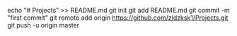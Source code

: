 echo "# Projects" >> README.md
git init
git add README.md
git commit -m "first commit"
git remote add origin https://github.com/zldzksk1/Projects.git
git push -u origin master
